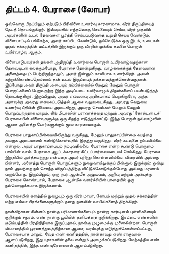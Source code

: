 # திட்டம் 4. பேராசை (லோபா)

ஒவ்வொரு பிறப்பிலும் ஏற்படும் பிரிவினை உணர்வு காரணமாக, வீரர் திருப்தியைத் தேடத் தொடங்குகிறார். இவ்வுலகில் எந்தவொரு செயலையும் செய்ய, வீரர் முதலில் அவர்களின் உடல் தேவைகள் பூர்த்தி செய்யப்படுவதை உறுதி செய்ய வேண்டும். விளையாட்டில் பங்கேற்க, அவர் சாப்பிட வேண்டும், ஓய்வெடுக்க ஒரு இடம், உடைகள். முதல் சக்கரத்தின் மட்டத்தில் இருக்கும் ஒரு வீரரின் முக்கிய கவலை பொருள் உயிர்வாழ்வு ஆகும்.

விளையாடுபவர்கள் தங்கள் அதிருப்தி உணர்வை பொருள் உயிர்வாழ்வதற்கான தேவையுடன் கலக்கும்போது, பேராசை தோன்றுகிறது. வாழ்க்கைக்குத் தேவையான அனைத்தையும் பெற்றிருந்தாலும், அவர் இன்னும் காலியாக உணர்கிறார். அவன் கற்றுக்கொண்டதெல்லாம் தன் உடல் இருப்பைத் தக்கவைத்துக்கொள்வதுதான். இப்போது அவர் திருப்தி அடையும் நம்பிக்கையில் மேலும் மேலும் பொருள் பொருட்களைப் பெறுவதற்கு இந்த அடிப்படை உயிர்வாழும் திறன்களைப் பயன்படுத்தத் தொடங்குகிறார். இருப்பினும், அவர் எவ்வளவு அதிகமாகப் பெறுகிறாரோ, அந்த அளவுக்கு அவரது கையகப்படுத்தல் ஆசை வலுவடைகிறது. அவரது வெறுமை உணர்வு பீதியின் நிலையை அடைகிறது, அவரது செயல்கள் மேலும் மேலும் பொறுப்பற்றதாக மாறும். கிங் மிடாஸின் புராணக்கதை மற்றும் அவரது 'கோல்டன் டச்' பேராசையின் விளைவுகளுக்கு ஒரு சிறந்த எடுத்துக்காட்டு. இந்த பொருள் நல்வாழ்வின் ஆசை அனைத்து போர்களுக்கும் மூல காரணமாகும்.

பேராசை பாதுகாப்பின்மையிலிருந்து வருகிறது, மேலும் பாதுகாப்பின்மை சுயத்தை தவறாக அடையாளம் கண்டுகொள்வதில் இருந்து வருகிறது. வீரர் கடவுளை நம்பவில்லை என்றால், அவர் பாதுகாப்பையும் நம்புவதில்லை. பேராசை என்ற கூண்டு பொறாமை பாம்பின் வால். பேராசை ஆட்டக்காரரை கிட்டப்பார்வையடையச் செய்கிறது. பேராசை இறுதியில் அர்த்தமற்றது என்பதை அவர் புரிந்து கொள்ளவில்லை. விரைவில் அல்லது பின்னர், அனைத்து பொருள் பொருட்களும் நுழைவாயிலுக்குப் பின்னால் இருக்கும்: ஒன்று நாம் அவற்றை நம் சொந்த விருப்பத்திற்கு விட்டுக்கொடுக்கும்போது அல்லது மரணம் வரும்போது. இருப்பினும், ஒரு நபர் ஆன்மீக அனுபவம், அறிவு மற்றும் அன்புக்கு பேராசை கொண்டால், பேராசை ஆன்மீக வளர்ச்சியின் பாதையில் ஒரு நல்லொழுக்கமாக இருக்கலாம்.

பேராசையின் களத்தில் நுழையும் ஒரு வீரர் மாயா, கோபம் மற்றும் முதல் சக்கரத்தின் மற்ற எல்லா பிரச்சனைகளுக்கும் தனது நனவின் வாயில்களைத் திறக்கிறார்.

நான்கிற்கான சின்னம் நான்கு பரிமாணங்களையும் நான்கு கார்டினல் புள்ளிகளையும் குறிக்கும் சதுரம். எண் நான்கு பூமியின் தனிமத்தை குறிக்கிறது. இரட்டை எண்களின் குடும்பத்தின் பிரதிநிதியாக இருப்பதால், நான்கு முழுமைக்கு முனைகின்றன. பொருள் விமானத்தில் பூரணத்துவத்திற்கான ஆசை, வரம்புக்கு எடுத்துக்கொள்ளப்பட்டது, பேராசையாக மாறும். வேத எண் கணிதத்தில், நான்காவது எண் ராகுவால் ஆளப்படுகிறது, இது டிராகனின் தலை என்றும் அழைக்கப்படுகிறது. மேற்கத்திய எண் கணிதத்தில், இந்த எண் யுரேனஸால் ஆளப்படுகிறது.
